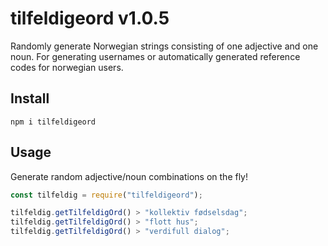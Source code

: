 # tilfeldigeord v1.0.5

Randomly generate Norwegian strings consisting of one adjective and one noun.
For generating usernames or automatically generated reference codes for norwegian users.

## Install

`npm i tilfeldigeord`

## Usage

Generate random adjective/noun combinations on the fly!

```javascript
const tilfeldig = require("tilfeldigeord");

tilfeldig.getTilfeldigOrd() > "kollektiv fødselsdag";
tilfeldig.getTilfeldigOrd() > "flott hus";
tilfeldig.getTilfeldigOrd() > "verdifull dialog";
```
